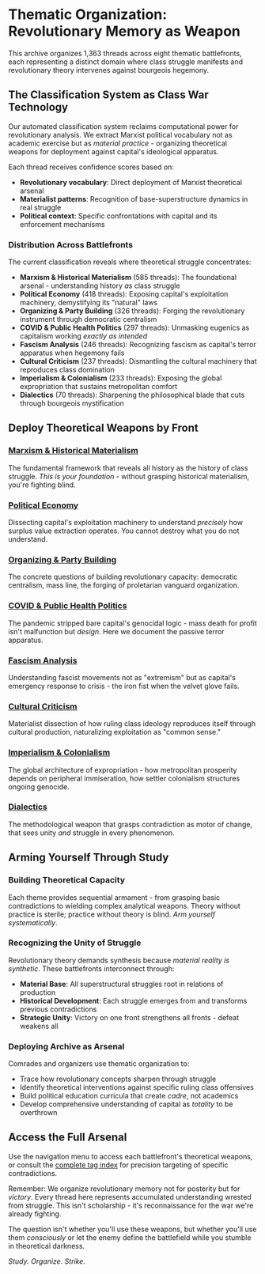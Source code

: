 # Thematic Organization: Revolutionary Memory as Weapon

This archive organizes 1,363 threads across eight thematic battlefronts, each representing a distinct domain where class struggle manifests and revolutionary theory intervenes against bourgeois hegemony.

## The Classification System as Class War Technology

Our automated classification system reclaims computational power for revolutionary analysis. We extract Marxist political vocabulary not as academic exercise but as *material practice* - organizing theoretical weapons for deployment against capital's ideological apparatus.

Each thread receives confidence scores based on:

- **Revolutionary vocabulary**: Direct deployment of Marxist theoretical arsenal
- **Materialist patterns**: Recognition of base-superstructure dynamics in real struggle
- **Political context**: Specific confrontations with capital and its enforcement mechanisms

### Distribution Across Battlefronts

The current classification reveals where theoretical struggle concentrates:

- **Marxism & Historical Materialism** (585 threads): The foundational arsenal - understanding history *as* class struggle
- **Political Economy** (418 threads): Exposing capital's exploitation machinery, demystifying its "natural" laws
- **Organizing & Party Building** (326 threads): Forging the revolutionary instrument through democratic centralism
- **COVID & Public Health Politics** (297 threads): Unmasking eugenics as capitalism working *exactly as intended*
- **Fascism Analysis** (246 threads): Recognizing fascism as capital's terror apparatus when hegemony fails
- **Cultural Criticism** (237 threads): Dismantling the cultural machinery that reproduces class domination
- **Imperialism & Colonialism** (233 threads): Exposing the global expropriation that sustains metropolitan comfort
- **Dialectics** (70 threads): Sharpening the philosophical blade that cuts through bourgeois mystification

## Deploy Theoretical Weapons by Front

### [Marxism & Historical Materialism](../marxism/)
The fundamental framework that reveals all history as the history of class struggle. *This is your foundation* - without grasping historical materialism, you're fighting blind.

### [Political Economy](../economy/)
Dissecting capital's exploitation machinery to understand *precisely* how surplus value extraction operates. You cannot destroy what you do not understand.

### [Organizing & Party Building](../organizing/)
The concrete questions of building revolutionary capacity: democratic centralism, mass line, the forging of proletarian vanguard organization.

### [COVID & Public Health Politics](../covid/)
The pandemic stripped bare capital's genocidal logic - mass death for profit isn't malfunction but *design*. Here we document the passive terror apparatus.

### [Fascism Analysis](../fascism/)
Understanding fascist movements not as "extremism" but as capital's emergency response to crisis - the iron fist when the velvet glove fails.

### [Cultural Criticism](../culture/)
Materialist dissection of how ruling class ideology reproduces itself through cultural production, naturalizing exploitation as "common sense."

### [Imperialism & Colonialism](../imperialism/)
The global architecture of expropriation - how metropolitan prosperity depends on peripheral immiseration, how settler colonialism structures ongoing genocide.

### [Dialectics](../dialectics/)
The methodological weapon that grasps contradiction as motor of change, that sees unity *and* struggle in every phenomenon.

## Arming Yourself Through Study

### Building Theoretical Capacity
Each theme provides sequential armament - from grasping basic contradictions to wielding complex analytical weapons. Theory without practice is sterile; practice without theory is blind. *Arm yourself systematically*.

### Recognizing the Unity of Struggle
Revolutionary theory demands synthesis because *material reality is synthetic*. These battlefronts interconnect through:
- **Material Base**: All superstructural struggles root in relations of production
- **Historical Development**: Each struggle emerges from and transforms previous contradictions
- **Strategic Unity**: Victory on one front strengthens all fronts - defeat weakens all

### Deploying Archive as Arsenal
Comrades and organizers use thematic organization to:
- Trace how revolutionary concepts sharpen through struggle
- Identify theoretical interventions against specific ruling class offensives
- Build political education curricula that create *cadre*, not academics
- Develop comprehensive understanding of capital as *totality* to be overthrown

## Access the Full Arsenal

Use the navigation menu to access each battlefront's theoretical weapons, or consult the [complete tag index](../tags/) for precision targeting of specific contradictions.

Remember: We organize revolutionary memory not for posterity but for *victory*. Every thread here represents accumulated understanding wrested from struggle. This isn't scholarship - it's reconnaissance for the war we're already fighting.

The question isn't whether you'll use these weapons, but whether you'll use them *consciously* or let the enemy define the battlefield while you stumble in theoretical darkness.

*Study. Organize. Strike.*
